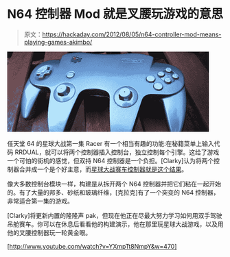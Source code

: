 # N64 控制器 Mod 就是叉腰玩游戏的意思

> 原文：<https://hackaday.com/2012/08/05/n64-controller-mod-means-playing-games-akimbo/>

![](img/d28403cce1cdc4e1117668399dd6185d.png "controller")

任天堂 64 的星球大战第一集 Racer 有一个相当有趣的功能:在秘籍菜单上输入代码 RRDUAL，就可以将两个控制器插入控制台，独立控制每个引擎。这给了游戏一个可怕的街机的感觉，但双持 N64 控制器是一个负担。[Clarky]认为将两个控制器合并成一个是个好主意，而[星球大战赛车控制器就是这个结果](http://www.made-by-bacteria.com/viewtopic.php?f=18&t=1718)。

像大多数控制台模块一样，构建是从拆开两个 N64 控制器并把它们粘在一起开始的。有了大量的邦多、砂纸和玻璃纤维，[克拉克]有了一个突变的 N64 控制器，非常适合第一集的游戏。

[Clarky]将更新内置的隆隆声 pak，但现在他正在尽最大努力学习如何用双手驾驶吊舱赛车。你可以在休息后看看他的构建演示，他在那里玩星球大战游戏，以及用他的叉腰控制器玩一轮黄金眼。

[http://www.youtube.com/watch?v=YXmpTt8NmpY&w=470]